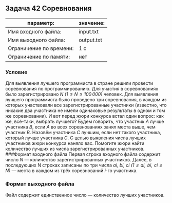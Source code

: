 ## Задача 42 Соревнования
параметр: | значение:
------------ | -------------
Имя входного файла: |  input.txt
Имя выходного файла: | output.txt
Ограничение по времени: |  1 с
Ограничение по памяти: | нет
### Условие
Для выявления лучшего программиста в стране решили провести соревнования по программированию. Для участия в соревнованиях было зарегистрировано *N (1  ≤  N  ≤  100 000)* человек. Для выявления лучшего программиста было проведено три соревнования, в каждом из которых участвовали все зарегистрированные участники (известно, что никакие два участника не имели одинаковые результаты в одном и том же соревновании). И вот перед жюри конкурса встал один вопрос: как же, всё-таки, выбрать лучшего? Будем говорить, что участник *A* лучше участника *B*, если *A* во всех соревнованиях занял места выше, чем участник *B*. Назовём участника *C* лучшим, если нет такого участника, который лучше участника *C*. С целью выявления числа лучших участников жюри конкурса наняло вас. Помогите жюри найти количество лучших из числа зарегистрированных участников.
###Формат входного файла
Первая строка входного файла содержит число *N* — количество зарегистрированных участников. Далее, в последующих N строках записаны по три числа *ai, bi, ci (1  ≤  ai,  bi,  ci  ≤  N)* — места в каждом из трёх соревнований *i*-го участника.

### Формат выходного файла
Файл содержит единственное число — количество лучших участников.

